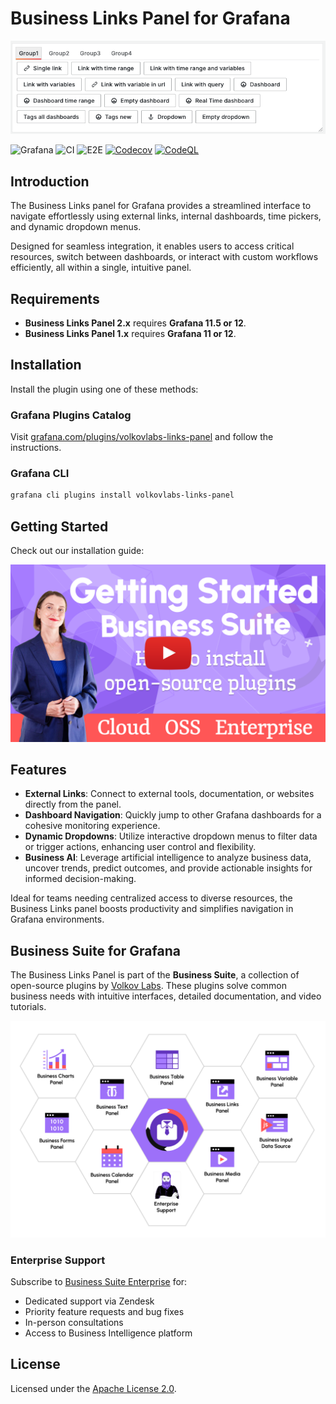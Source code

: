 # Business Links Panel for Grafana

![Links Screenshot](https://github.com/VolkovLabs/business-links/raw/main/src/img/panel.png)

![Grafana](https://img.shields.io/badge/Grafana-12.0-orange)
![CI](https://github.com/volkovlabs/business-links/workflows/CI/badge.svg)
![E2E](https://github.com/volkovlabs/business-links/workflows/E2E/badge.svg)
[![Codecov](https://codecov.io/gh/VolkovLabs/business-links/branch/main/graph/badge.svg)](https://codecov.io/gh/VolkovLabs/business-links)
[![CodeQL](https://github.com/VolkovLabs/business-links/actions/workflows/codeql.yml/badge.svg)](https://github.com/VolkovLabs/business-links/actions/workflows/codeql-analysis.yml)

## Introduction

The Business Links panel for Grafana provides a streamlined interface to navigate effortlessly using external links, internal dashboards, time pickers, and dynamic dropdown menus.

Designed for seamless integration, it enables users to access critical resources, switch between dashboards, or interact with custom workflows efficiently, all within a single, intuitive panel.

## Requirements

- **Business Links Panel 2.x** requires **Grafana 11.5 or 12**.
- **Business Links Panel 1.x** requires **Grafana 11 or 12**.

## Installation

Install the plugin using one of these methods:

### Grafana Plugins Catalog

Visit [grafana.com/plugins/volkovlabs-links-panel](https://grafana.com/grafana/plugins/volkovlabs-links-panel/) and follow the instructions.

### Grafana CLI

```bash
grafana cli plugins install volkovlabs-links-panel
```

## Getting Started

Check out our installation guide:

[![Install Business Suite Plugins in Cloud, OSS, Enterprise](https://raw.githubusercontent.com/volkovlabs/.github/main/started.png)](https://youtu.be/1qYzHfPXJF8)

## Features

- **External Links**: Connect to external tools, documentation, or websites directly from the panel.
- **Dashboard Navigation**: Quickly jump to other Grafana dashboards for a cohesive monitoring experience.
- **Dynamic Dropdowns**: Utilize interactive dropdown menus to filter data or trigger actions, enhancing user control and flexibility.
- **Business AI**: Leverage artificial intelligence to analyze business data, uncover trends, predict outcomes, and provide actionable insights for informed decision-making.

Ideal for teams needing centralized access to diverse resources, the Business Links panel boosts productivity and simplifies navigation in Grafana environments.

## Business Suite for Grafana

The Business Links Panel is part of the **Business Suite**, a collection of open-source plugins by [Volkov Labs](https://volkovlabs.io/). These plugins solve common business needs with intuitive interfaces, detailed documentation, and video tutorials.

[![Business Suite for Grafana](https://raw.githubusercontent.com/VolkovLabs/.github/main/business.png)](https://volkovlabs.io/plugins/)

### Enterprise Support

Subscribe to [Business Suite Enterprise](https://volkovlabs.io/pricing/) for:

- Dedicated support via Zendesk
- Priority feature requests and bug fixes
- In-person consultations
- Access to Business Intelligence platform

## License

Licensed under the [Apache License 2.0](https://github.com/volkovlabs/business-links/blob/main/LICENSE).
